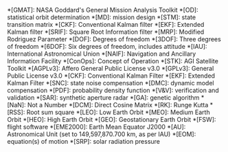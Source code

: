 *[GMAT]: NASA Goddard's General Mission Analysis Toolkit
*[OD]: statistical orbit determination
*[MD]: mission design
*[STM]: state transition matrix
*[CKF]: Conventional Kalman filter
*[EKF]: Extended Kalman filter
*[SRIF]: Square Root Information filter
*[MRP]: Modified Rodriguez Parameter
*[DOF]: Degrees of freedom
*[3DOF]: Three degrees of freedom
*[6DOF]: Six degrees of freedom, includes attitude
*[IAU]: International Astronomical Union
*[NAIF]: Navigation and Ancillary Information Facility
*[ConOps]: Concept of Operation
*[STK]: AGI Satellite Toolkit
*[AGPLv3]: Affero General Public License v3.0
*[GPLv3]: General Public License v3.0
*[CKF]: Conventional Kalman Filter
*[EKF]: Extended Kalman Filter
*[SNC]: state noise compensation
*[DMC]: dynamic model compensation
*[PDF]: probability density function
*[V&V]: verification and validation
*[SAR]: synthetic aperture radar
*[GA]: genetic algorithm
*[NaN]: Not a Number
*[DCM]: Direct Cosine Matrix
*[RK]: Runge Kutta
*[RSS]: Root sum square
*[LEO]: Low Earth Orbit
*[MEO]: Medium Earth Orbit
*[HEO]: High Earth Orbit
*[GEO]: Geostationary Earth Orbit
*[FSW]: flight software
*[EME2000]: Earth Mean Equator J2000
*[AU]: Astronomical Unit (set to 149,597,870.700 km, as per IAU)
*[EOM]: equation(s) of motion
*[SRP]: solar radiation pressure